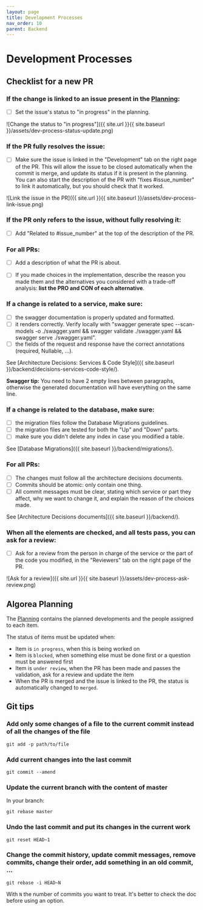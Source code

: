```yaml
---
layout: page
title: Development Processes
nav_order: 10
parent: Backend
---
```


# Development Processes

## Checklist for a new PR

### If the change is linked to an issue present in the [Planning](https://github.com/orgs/France-ioi/projects/2):

- [ ] Set the issue's status to "in progress" in the planning.

![Change the status to "in progress"]({{ site.url }}{{ site.baseurl }}/assets/dev-process-status-update.png)

### If the PR fully resolves the issue:

- [ ] Make sure the issue is linked in the "Development" tab on the right page of the PR. This will allow the issue to be closed automatically when the commit is merge, and update its status if it is present in the planning. You can also start the description of the PR with "fixes #issue_number" to link it automatically, but you should check that it worked.

![Link the issue in the PR]({{ site.url }}{{ site.baseurl }}/assets/dev-process-link-issue.png)

### If the PR only refers to the issue, without fully resolving it:

- [ ] Add "Related to #issue_number" at the top of the description of the PR.

### For all PRs:

- [ ] Add a description of what the PR is about.
- [ ] If you made choices in the implementation, describe the reason you made them and the alternatives you considered with a trade-off analysis: **list the PRO and CON of each alternative**.


### If a change is related to a service, make sure:

- [ ] the swagger documentation is properly updated and formatted.
- [ ] it renders correctly. Verify locally with "swagger generate spec --scan-models -o ./swagger.yaml && swagger validate ./swagger.yaml && swagger serve ./swagger.yaml".
- [ ] the fields of the request and response have the correct annotations (required, Nullable, ...).

See [Architecture Decisions: Services & Code Style]({{ site.baseurl }}/backend/decisions-services-code-style/).

**Swagger tip:** You need to have 2 empty lines between paragraphs, otherwise the generated documentation will have everything on the same line.

### If a change is related to the database, make sure:

- [ ] the migration files follow the Database Migrations guidelines.
- [ ] the migration files are tested for both the "Up" and "Down" parts.
- [ ] make sure you didn't delete any index in case you modified a table.

See [Database Migrations]({{ site.baseurl }}/backend/migrations/).

### For all PRs:

- [ ] The changes must follow all the architecture decisions documents.
- [ ] Commits should be atomic: only contain one thing.
- [ ] All commit messages must be clear, stating which service or part they affect, why we want to change it, and explain the reason of the choices made.

See [Architecture Decisions documents]({{ site.baseurl }}/backend/).

### When all the elements are checked, and all tests pass, you can ask for a review:

- [ ] Ask for a review from the person in charge of the service or the part of the code you modified, in the "Reviewers" tab on the right page of the PR.

![Ask for a review]({{ site.url }}{{ site.baseurl }}/assets/dev-process-ask-review.png)


## Algorea Planning

The [Planning](https://github.com/orgs/France-ioi/projects/2) contains the planned developments and the people assigned to each item.

The status of items must be updated when:
- Item is `in progress`, when this is being worked on
- Item is `blocked`, when something else must be done first or a question must be answered first
- Item is `under review`, when the PR has been made and passes the validation, ask for a review and update the item
- When the PR is merged and the issue is linked to the PR, the status is automatically changed to `merged`.


## Git tips

### Add only some changes of a file to the current commit instead of all the changes of the file

`git add -p path/to/file`


### Add current changes into the last commit

`git commit --amend`


### Update the current branch with the content of master

In your branch:

`git rebase master`


### Undo the last commit and put its changes in the current work

`git reset HEAD~1`


### Change the commit history, update commit messages, remove commits, change their order, add something in an old commit, ...

`git rebase -i HEAD~N`

With `N` the number of commits you want to treat.
It's better to check the doc before using an option.
